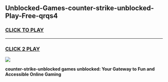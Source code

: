 
## Unblocked-Games-counter-strike-unblocked-Play-Free-qrqs4
<h3>
<a href="https://premium76.site?title=counter-strike-unblocked&ref=18A1">CLICK TO PLAY</a></h3>
<hr>

<h3>
<a href="https://premium76.site?title=counter-strike-unblocked&ref=18A1">CLICK 2 PLAY</a>
  
</h3>

<a href="https://premium76.site?title=counter-strike-unblocked&ref=18A1"><img src="https://clearcache.store/games.png"></a>


**counter-strike-unblocked games unblocked: Your Gateway to Fun and Accessible Online Gaming**
